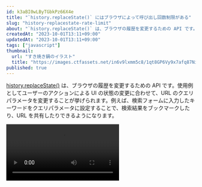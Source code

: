 ```yaml
---
id: k3aBI0wLByTGbkPz66X4e
title: "`history.replaceState()` にはブラウザによって呼び出し回数制限がある"
slug: "history-replacestate-rate-limit"
about: "`history.replaceState()` は、ブラウザの履歴を変更するための API です。使用例としてユーザーのアクションによる UI の状態の変更に合わせて、URL のクエリパラメータを変更することが挙げられます。この API はブラウザにより呼び出し回数に制限が設けられており、予期せぬ挙動が発生する使い方を誤るとおそれがあります。"
createdAt: "2023-10-01T13:11+09:00"
updatedAt: "2023-10-01T13:11+09:00"
tags: ["javascript"]
thumbnail:
  url: "すき焼き鍋のイラスト"
  title: "https://images.ctfassets.net/in6v9lxmm5c8/1qt8GP6Vy9x7afq87NiRsp/52b7c3a7ac5976e5b3bf66368db39957/sukiyaki_16090.png"
published: true
---
```


[history.replaceState()](https://developer.mozilla.org/ja/docs/Web/API/History/replaceState) は、ブラウザの履歴を変更するための API です。使用例としてユーザーのアクションによる UI の状態の変更に合わせて、URL のクエリパラメータを変更することが挙げられます。例えば、検索フォームに入力したキーワードをクエリパラメータに設定することで、検索結果をブックマークしたり、URL を共有したりできるようになります。

<video src="https://videos.ctfassets.net/in6v9lxmm5c8/J14e0ba32tZ4hrhu75gFG/edd6c54d1bc5687b92b81bae3b676f56/_____2023-10-01_13.25.32.mov" controls>

## `history.replaceState()` にはブラウザによって制限がある

`history.replaceState()` は、ブラウザによって制限があることをご存知でしょうか？一定の時間内に `history.replaceState()` 呼び出すことができる回数に制限があるのです。試しに以下のコードを実行してみてください。

```html
<div id="hoge"></div>

<script>
  window.addEventListener("load", function () {
    var query = location.search.replace("?q=", "");
    document.querySelector("#hoge").textContent = query;
  });

  for (var i = 0; i <= 10000; i++) {
    history.replaceState(null, null, `?q=${i}`);
  }
</script>
```

Google Chrome で上記のコードを実行すると、以下のような警告が発生します。

```sh
Throttling navigation to prevent the browser from hanging. See https://crbug.com/1038223. Command line switch --disable-ipc-flooding-protection can be used to bypass the protection
```

ブラウザのハングアップを防ぐために、ナビゲーションをスロットリングしているという警告です。実際にクエリパラメータにはループの最後の値である `10000` ではなく、`199` であることが確認できます。

![](https://images.ctfassets.net/in6v9lxmm5c8/1h4TgehlyIGLoVKJuUgCO5/3ddc39a2913eaafff3e2fd9bb769f672/__________2023-10-01_13.51.25.png)

現実のアプリケーションにおいても、ブラウザによりスロットリングが実行されることにより、意図しない挙動を起こす可能性があります。例えば、検索フォームに高速にキーワードが入力された場合、フォームに入力された検索キーワードとクエリパラメータが一致しないおそれがあります。

### ブラウザによる制限の違い

`history.replaceState()` の呼び出しの制限はブラウザによって異なります。正確な値ではないものの、Google Chrome、Firefox、Edge ではおおむね 50ms ごとにスロットリングして処理を行えば、ブラウザによる制限を回避できるようです。ただし、Safari ではより厳しい制限があるようです。30s に 100 回の呼び出しに制限されています。

```sh
SecurityError: Attempt to use history.replaceState() more than 100 times per 30 seconds
```

## 解決策

`history.replaceState()` の呼び出しの制限を回避するためには `lodash.throttle` などのスロットリング関数を利用することが考えられます。

```js
<script type="module">
  import { throttle } from "https://cdn.skypack.dev/lodash";
  const throttled = throttle((url) => {
    history.pushState(null, null, url);
  }, 100); // この値は適当

  window.addEventListener("load", function () {
    setTimeout(() => {
      var query = location.search.replace("?q=", "");
      console.log(query);
      document.querySelector("#hoge").textContent = query;
    }, 100); // history.replaceState() の呼び出しが遅れるので、ここでも setTimeout でちょっと待つ必要がある
  });

  const loopCount = 10000;
  for (var i = 0; i <= loopCount; i++) {
    throttled(`?q=${i}`);
  }
</script>
```

## まとめ

- `history.replaceState()` は、ブラウザの履歴を変更するための API
- ブラウザによって `history.replaceState()` の呼び出し回数に制限がある
- `lodash.throttle` などのスロットリング関数を利用することで、ブラウザによる制限を回避できる

## 参考

- [Storing React state in the URL with Next.js | François Best](https://francoisbest.com/posts/2023/storing-react-state-in-the-url-with-nextjs)
